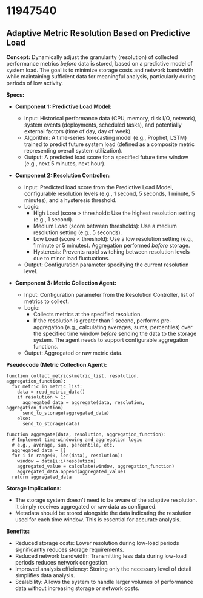 # 11947540

## Adaptive Metric Resolution Based on Predictive Load

**Concept:** Dynamically adjust the granularity (resolution) of collected performance metrics *before* data is stored, based on a predictive model of system load. The goal is to minimize storage costs and network bandwidth while maintaining sufficient data for meaningful analysis, particularly during periods of low activity.

**Specs:**

*   **Component 1: Predictive Load Model:**
    *   Input: Historical performance data (CPU, memory, disk I/O, network), system events (deployments, scheduled tasks), and potentially external factors (time of day, day of week).
    *   Algorithm:  A time-series forecasting model (e.g., Prophet, LSTM) trained to predict future system load (defined as a composite metric representing overall system utilization).
    *   Output:  A predicted load score for a specified future time window (e.g., next 5 minutes, next hour).

*   **Component 2: Resolution Controller:**
    *   Input: Predicted load score from the Predictive Load Model, configurable resolution levels (e.g., 1 second, 5 seconds, 1 minute, 5 minutes), and a hysteresis threshold.
    *   Logic:
        *   High Load (score > threshold): Use the highest resolution setting (e.g., 1 second).
        *   Medium Load (score between thresholds): Use a medium resolution setting (e.g., 5 seconds).
        *   Low Load (score < threshold): Use a low resolution setting (e.g., 1 minute or 5 minutes).  Aggregation performed *before* storage.
        *   Hysteresis: Prevents rapid switching between resolution levels due to minor load fluctuations.
    *   Output:  Configuration parameter specifying the current resolution level.

*   **Component 3: Metric Collection Agent:**
    *   Input: Configuration parameter from the Resolution Controller, list of metrics to collect.
    *   Logic:
        *   Collects metrics at the specified resolution.
        *   If the resolution is greater than 1 second, performs pre-aggregation (e.g., calculating averages, sums, percentiles) over the specified time window *before* sending the data to the storage system.  The agent needs to support configurable aggregation functions.
    *   Output:  Aggregated or raw metric data.

**Pseudocode (Metric Collection Agent):**

```
function collect_metrics(metric_list, resolution, aggregation_function):
  for metric in metric_list:
    data = read_metric_data()
    if resolution > 1:
      aggregated_data = aggregate(data, resolution, aggregation_function)
      send_to_storage(aggregated_data)
    else:
      send_to_storage(data)

function aggregate(data, resolution, aggregation_function):
  # Implement time-windowing and aggregation logic
  # e.g., average, sum, percentile, etc.
  aggregated_data = []
  for i in range(0, len(data), resolution):
    window = data[i:i+resolution]
    aggregated_value = calculate(window, aggregation_function)
    aggregated_data.append(aggregated_value)
  return aggregated_data
```

**Storage Implications:**

*   The storage system doesn't need to be aware of the adaptive resolution. It simply receives aggregated or raw data as configured.
*   Metadata should be stored alongside the data indicating the resolution used for each time window. This is essential for accurate analysis.

**Benefits:**

*   Reduced storage costs: Lower resolution during low-load periods significantly reduces storage requirements.
*   Reduced network bandwidth: Transmitting less data during low-load periods reduces network congestion.
*   Improved analysis efficiency: Storing only the necessary level of detail simplifies data analysis.
*   Scalability: Allows the system to handle larger volumes of performance data without increasing storage or network costs.